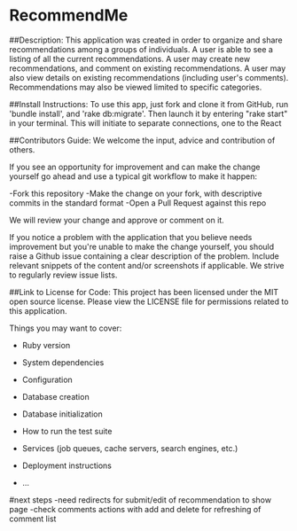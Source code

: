 # RecommendMe
##Description:
This application was created in order to organize and share recommendations among a groups of individuals.   A user is able to see a listing of all the current recommendations.  A user may create new recommendations, and comment on existing recommendations.  A user may also view details on existing recommendations (including user's comments).  Recommendations may also be viewed limited to specific categories.

##Install Instructions:
To use this app, just fork and clone it from GitHub, run 'bundle install', and 'rake db:migrate'. Then launch it by entering "rake start" in your terminal.  This will initiate to separate connections, one to the React

##Contributors Guide:
We welcome the input, advice and contribution of others.

If you see an opportunity for improvement and can make the change yourself go ahead and use a typical git workflow to make it happen:

-Fork this repository
-Make the change on your fork, with descriptive commits in the standard format
-Open a Pull Request against this repo

We will review your change and approve or comment on it.

If you notice a problem with the application that you believe needs improvement but you're unable to make the change yourself, you should raise a Github issue containing a clear description of the problem. Include relevant snippets of the content and/or screenshots if applicable. We strive to regularly review issue lists.

##Link to License for Code:
This project has been licensed under the MIT open source license. Please view the LICENSE file for permissions related to this application.

Things you may want to cover:

* Ruby version

* System dependencies

* Configuration

* Database creation

* Database initialization

* How to run the test suite

* Services (job queues, cache servers, search engines, etc.)

* Deployment instructions

* ...

#next steps
-need redirects for submit/edit of recommendation to show page
-check comments actions with add and delete for refreshing of comment list
